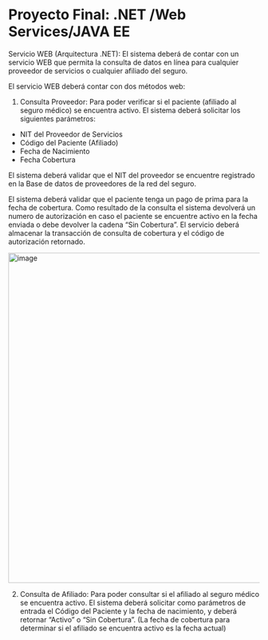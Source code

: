 # Proyecto Final: .NET /Web Services/JAVA EE

Servicio WEB (Arquitectura .NET): El sistema deberá de contar con un servicio WEB que permita la consulta de datos en línea para cualquier proveedor de servicios o cualquier afiliado del seguro. 

El servicio WEB deberá contar con dos métodos web:
1. Consulta Proveedor: Para poder verificar si el paciente (afiliado al seguro médico) se encuentra activo.
El sistema deberá solicitar los siguientes parámetros:
- NIT del Proveedor de Servicios
- Código del Paciente (Afiliado)
- Fecha de Nacimiento
- Fecha Cobertura

El sistema deberá validar que el NIT del proveedor se encuentre registrado en la Base de datos de proveedores de la red del seguro.

El sistema deberá validar que el paciente tenga un pago de prima para la fecha de cobertura. Como resultado de la consulta el sistema devolverá un numero de autorización en caso el paciente se encuentre activo en la fecha enviada o debe devolver la cadena “Sin Cobertura”. El servicio deberá almacenar la transacción de consulta de cobertura y el código de autorización retornado.

<img width="661" alt="image" src="https://github.com/user-attachments/assets/ba8ec095-6515-4f8e-86a2-40d266476a50">


2. Consulta de Afiliado: Para poder consultar si el afiliado al seguro médico se encuentra activo. El sistema deberá solicitar como parámetros de entrada el Código del Paciente y la fecha de nacimiento, y deberá retornar “Activo” o “Sin Cobertura”. (La fecha de cobertura para determinar si el afiliado se encuentra activo es la fecha actual)
